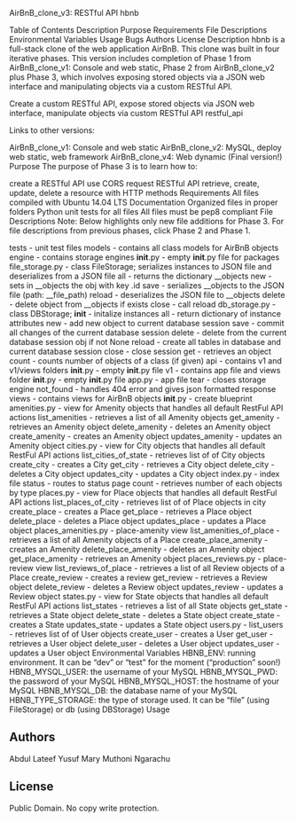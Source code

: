 AirBnB_clone_v3: RESTful API
hbnb

Table of Contents
Description
Purpose
Requirements
File Descriptions
Environmental Variables
Usage
Bugs
Authors
License
Description
hbnb is a full-stack clone of the web application AirBnB. This clone was built in four iterative phases. This version includes completion of Phase 1 from AirBnB_clone_v1: Console and web static, Phase 2 from AirBnB_clone_v2 plus Phase 3, which involves exposing stored objects via a JSON web interface and manipulating objects via a custom RESTful API.

Create a custom RESTful API, expose stored objects via JSON web interface, manipulate objects via custom RESTful API
restful_api

Links to other versions:

AirBnB_clone_v1: Console and web static
AirBnB_clone_v2: MySQL, deploy web static, web framework
AirBnB_clone_v4: Web dynamic (Final version!)
Purpose
The purpose of Phase 3 is to learn how to:

create a RESTful API
use CORS
request RESTful API
retrieve, create, update, delete a resource with HTTP methods
Requirements
All files compiled with Ubuntu 14.04 LTS
Documentation
Organized files in proper folders
Python unit tests for all files
All files must be pep8 compliant
File Descriptions
Note: Below highlights only new file additions for Phase 3. For file descriptions from previous phases, click Phase 2 and Phase 1.

tests - unit test files
models - contains all class models for AirBnB objects
engine - contains storage engines
__init__.py - empty __init__.py file for packages
file_storage.py - class FileStorage; serializes instances to JSON file and deserializes from a JSON file
all - returns the dictionary __objects
new - sets in __objects the obj with key <obj class name>.id
save - serializes __objects to the JSON file (path: __file_path)
reload - deserializes the JSON file to __objects
delete - delete object from __objects if exists
close - call reload
db_storage.py - class DBStorage;
__init__ - initalize instances
all - return dictionary of instance attributes
new - add new object to current database session
save - commit all changes of the current database session
delete - delete from the current database session obj if not None
reload - create all tables in database and current database session
close - close session
get - retrieves an object
count - counts number of objects of a class (if given)
api - contains v1 and v1/views folders
__init__.py - empty __init__.py file
v1 - contains app file and views folder
__init__.py - empty __init__.py file
app.py - app file
tear - closes storage engine
not_found - handles 404 error and gives json formatted response
views - contains views for AirBnB objects
__init__.py - create blueprint
amenities.py - view for Amenity objects that handles all default RestFul API actions
list_amenities - retrieves a list of all Amenity objects
get_amenity - retrieves an Amenity object
delete_amenity - deletes an Amenity object
create_amenity - creates an Amenity object
updates_amenity - updates an Amenity object
cities.py - view for City objects that handles all default RestFul API actions
list_cities_of_state - retrieves list of of City objects
create_city - creates a City
get_city - retrieves a City object
delete_city - deletes a City object
updates_city - updates a City object
index.py - index file
status - routes to status page
count - retrieves number of each objects by type
places.py - view for Place objects that handles all default RestFul API actions
list_places_of_city - retrieves list of of Place objects in city
create_place - creates a Place
get_place - retrieves a Place object
delete_place - deletes a Place object
updates_place - updates a Place object
places_amenities.py - place-amenity view
list_amenities_of_place - retrieves a list of all Amenity objects of a Place
create_place_amenity - creates an Amenity
delete_place_amenity - deletes an Amenity object
get_place_amenity - retrieves an Amenity object
places_reviews.py - place-review view
list_reviews_of_place - retrieves a list of all Review objects of a Place
create_review - creates a review
get_review - retrieves a Review object
delete_review - deletes a Review object
updates_review - updates a Review object
states.py - view for State objects that handles all default RestFul API actions
list_states - retrieves a list of all State objects
get_state - retrieves a State object
delete_state - deletes a State object
create_state - creates a State
updates_state - updates a State object
users.py -
list_users - retrieves list of of User objects
create_user - creates a User
get_user - retrieves a User object
delete_user - deletes a User object
updates_user - updates a User object
Environmental Variables
HBNB_ENV: running environment. It can be “dev” or “test” for the moment (“production” soon!)
HBNB_MYSQL_USER: the username of your MySQL
HBNB_MYSQL_PWD: the password of your MySQL
HBNB_MYSQL_HOST: the hostname of your MySQL
HBNB_MYSQL_DB: the database name of your MySQL
HBNB_TYPE_STORAGE: the type of storage used. It can be “file” (using FileStorage) or db (using DBStorage)
Usage 

## Authors
Abdul Lateef Yusuf
Mary Muthoni Ngarachu

## License
Public Domain. No copy write protection. 
